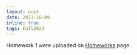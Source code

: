 ```yaml
---
layout: post
date: 2023-10-09
inline: true
tags: Fall2023
---
```


Homework 1 were uploaded on [Homeworks](/hw/) page.
